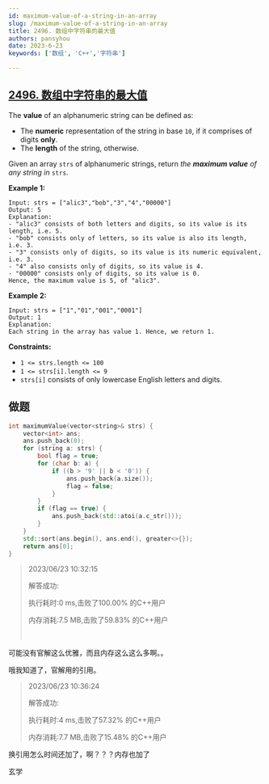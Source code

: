```yaml
---
id: maximum-value-of-a-string-in-an-array
slug: /maximum-value-of-a-string-in-an-array
title: 2496. 数组中字符串的最大值
authors: pansyhou
date: 2023-6-23
keywords: ['数组', 'C++','字符串']

---
```


## [2496. 数组中字符串的最大值](https://leetcode.cn/problems/maximum-value-of-a-string-in-an-array/)

The **value** of an alphanumeric string can be defined as:

- The **numeric** representation of the string in base `10`, if it comprises of digits **only**.
- The **length** of the string, otherwise.

Given an array `strs` of alphanumeric strings, return *the **maximum value** of any string in* `strs`.



**Example 1:**

```
Input: strs = ["alic3","bob","3","4","00000"]
Output: 5
Explanation: 
- "alic3" consists of both letters and digits, so its value is its length, i.e. 5.
- "bob" consists only of letters, so its value is also its length, i.e. 3.
- "3" consists only of digits, so its value is its numeric equivalent, i.e. 3.
- "4" also consists only of digits, so its value is 4.
- "00000" consists only of digits, so its value is 0.
Hence, the maximum value is 5, of "alic3".
```

**Example 2:**

```
Input: strs = ["1","01","001","0001"]
Output: 1
Explanation: 
Each string in the array has value 1. Hence, we return 1.
```



**Constraints:**

- `1 <= strs.length <= 100`
- `1 <= strs[i].length <= 9`
- `strs[i]` consists of only lowercase English letters and digits.



## 做题

```cpp
int maximumValue(vector<string>& strs) {
    vector<int> ans;
    ans.push_back(0);
    for (string a: strs) {
        bool flag = true;
        for (char b: a) {
            if ((b > '9' || b < '0')) {
                ans.push_back(a.size());
                flag = false;
            }
        }
        if (flag == true) {
            ans.push_back(std::atoi(a.c_str()));
        }
    }
    std::sort(ans.begin(), ans.end(), greater<>{});
    return ans[0];
}
```

> 2023/06/23 10:32:15	  
>
> 解答成功:  
>
> 执行耗时:0 ms,击败了100.00% 的C++用户  
>
> 内存消耗:7.5 MB,击败了59.83% 的C++用户  
>
> ​	

可能没有官解这么优雅，而且内存这么这么多啊。。

哦我知道了，官解用的引用。

> 2023/06/23 10:36:24	
>
> 解答成功:
>
> 执行耗时:4 ms,击败了57.32% 的C++用户
>
> 内存消耗:7.7 MB,击败了15.48% 的C++用户

换引用怎么时间还加了，啊？？？内存也加了

玄学

